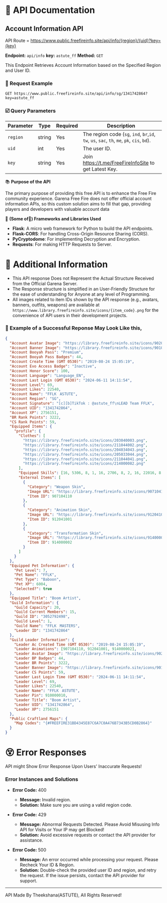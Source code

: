 # 📝 API Documentation

##  Account Information API
API Route = https://www.public.freefireinfo.site/api/info/{region}/{uid}?key={key}

**Endpoint:** `api/info`
**key:** `astute_ff`
**Method:** `GET`  

This Endpoint Retrieves Account Information based on the Specified Region and User ID.

### 📨 Request Example
```http
GET https://www.public.freefireinfo.site/api/info/sg/1341742864?key=astute_ff
```

### ☑️ Query Parameters

| Parameter | Type   | Required | Description                   |
|-----------|--------|----------|-------------------------------|
| `region`  | string | Yes      | The region code (`sg`, `ind`, `br`,`id`, `tw`, `us`, `sac`, `th`, `me`, `pk`, `cis`, `bd`).|
| `uid`     | int | Yes      | The user ID.                  |
| `key`     | string | Yes      | Join https://t.me/FreeFireInfoSite to get Latest Key.                  |


📚 **Purpose of the API**  

The primary purpose of providing this free API is to enhance the Free Fire community experience. Garena Free Fire does not offer official account information APIs, so this custom solution aims to fill that gap, providing players and developers with valuable account data


🧩 **(Some of🤫) Frameworks and Libraries Used**  
- **Flask**: A micro web framework for Python to build the API endpoints.
- **Flask-CORS**: For handling Cross-Origin Resource Sharing (CORS).
- **PyCryptodome**: For implementing Decryption and Encryption.
- **Requests**: For making HTTP Requests to Server.

# 📁 Additional Information

- This API response Does not Represent the Actual Structure Received from the Official Garena Server.
- The Response structure is simplified in an User-Friendly Structure for the ease of understanding for Anyone at any level of Programming.
- All images related to item IDs shown by the API response (e.g., avatars, banners, outfits, weapons) are available at `https://www.library.freefireinfo.site/icons/{item_code}.png` for the convenience of API users in their development projects.


### 💬 Example of a Successful Reponse May Look Like this,
```json
{
  "Account Avatar Image": "https://library.freefireinfo.site/icons/902044006.png",
  "Account Banner Image": "https://library.freefireinfo.site/icons/901043009.png",
  "Account Booyah Pass": "Premium",
  "Account Booyah Pass Badges": 44,
  "Account Create Time (GMT 0530)": "2019-08-24 15:05:19",
  "Account Evo Access Badge": "Inactive",
  "Account Honor Score": 100,
  "Account Language": "Language_EN",
  "Account Last Login (GMT 0530)": "2024-06-11 14:11:54",
  "Account Level": 69,
  "Account Likes": 22540,
  "Account Name": "FFLKㅤASTUTE",
  "Account Region": "SG",
  "Account Signature": "[c][b]TikTok : @astute_ff\nLEAD Team FFLK",
  "Account UID": "1341742864",
  "Account XP": 2756151,
  "BR Rank Points": 3222,
  "CS Rank Points": 59,
  "Equipped Items": {
    "profile": {
      "Clothes": [
        "https://library.freefireinfo.site/icons/203040003.png",
        "https://library.freefireinfo.site/icons/211044002.png",
        "https://library.freefireinfo.site/icons/204034043.png",
        "https://library.freefireinfo.site/icons/205033044.png",
        "https://library.freefireinfo.site/icons/211044041.png",
        "https://library.freefireinfo.site/icons/214000082.png"
      ],
      "Equipped Skills": [16, 5306, 8, 1, 16, 2706, 8, 2, 16, 22016, 8, 3, 16, 5706],
      "External Items": [
        {
          "Category": "Weapon Skin",
          "Image URL": "https://library.freefireinfo.site/icons/907104110.png",
          "Item ID": 907104110
        },
        {
          "Category": "Animation Skin",
          "Image URL": "https://library.freefireinfo.site/icons/912041001.png",
          "Item ID": 912041001
        },
        {
          "Category": "Transformation Skin",
          "Image URL": "https://library.freefireinfo.site/icons/914000002.png",
          "Item ID": 914000002
        }
      ]
    }
  },
  "Equipped Pet Information": {
    "Pet Level": 7,
    "Pet Name": "FFLK",
    "Pet Type": "Baboon",
    "Pet XP": 6004,
    "Selected?": true
  },
  "Equipped Title": "Boom Artist",
  "Guild Information": {
    "Guild Capacity": 20,
    "Guild Current Members": 15,
    "Guild ID": "3052792498",
    "Guild Level": 1,
    "Guild Name": "FFLKㅤMASTERS",
    "Leader ID": "1341742864"
  },
  "Guild Leader Information": {
    "Leader Ac Created Time (GMT 0530)": "2019-08-24 15:05:19",
    "Leader Animations": [907104110, 912041001, 914000002],
    "Leader Avatar Image": "https://library.freefireinfo.site/icons/902044006.png",
    "Leader BP Badges": 44,
    "Leader BR Points": 3222,
    "Leader Banner Image": "https://library.freefireinfo.site/icons/901043009.png",
    "Leader CS Points": 59,
    "Leader Last Login Time (GMT 0530)": "2024-06-11 14:11:54",
    "Leader Level": 69,
    "Leader Likes": 22540,
    "Leader Name": "FFLKㅤASTUTE",
    "Leader Pin": 910000010,
    "Leader Title": "Boom Artist",
    "Leader UID": "1341742864",
    "Leader XP": 2756151
  },
  "Public Craftland Maps": {
    "Map Codes": "{#FREEFIRE31BD4345E87C6A7C0A476B7343B5CD0B2864}"
  }
}

```
# 😵 Error Responses
API might Show Error Response Upon Users' Inaccurate Requests!

### Error Instances and Solutions

- **Error Code:** 400
  - **Message:** Invalid region.
  - **Solution:** Make sure you are using a valid region code.

- **Error Code:** 429
  - **Message:** Abnormal Requests Detected. Please Avoid Misusing Info API for Visits or Your IP may get Blocked!
  - **Solution:** Avoid excessive requests or contact the API provider for assistance.

- **Error Code:** 500
  - **Message:** An error occurred while processing your request. Please Recheck Your ID & Region.
  - **Solution:** Double-check the provided user ID and region, and retry the request. If the issue persists, contact the API provider for support.

---

API Made By Theekshana(ASTUTE),
All Rights Reserved!
